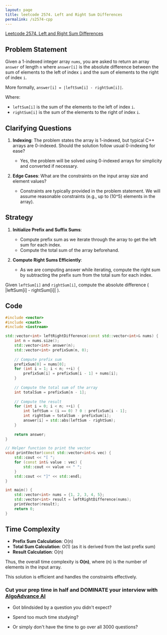 ```yaml
---
layout: page
title: leetcode 2574. Left and Right Sum Differences
permalink: /s2574-cpp
---
```

[Leetcode 2574. Left and Right Sum Differences](https://algoadvance.github.io/algoadvance/l2574)
## Problem Statement
Given a 1-indexed integer array `nums`, you are asked to return an array `answer` of length `n` where `answer[i]` is the absolute difference between the sum of elements to the left of index `i` and the sum of elements to the right of index `i`.

More formally, `answer[i] = |leftSum[i] - rightSum[i]|`.

Where:
- `leftSum[i]` is the sum of the elements to the left of index `i`.
- `rightSum[i]` is the sum of the elements to the right of index `i`.

## Clarifying Questions
1. **Indexing**: The problem states the array is 1-indexed, but typical C++ arrays are 0-indexed. Should the solution follow usual 0-indexing for ease?
   - Yes, the problem will be solved using 0-indexed arrays for simplicity and converted if necessary.
   
2. **Edge Cases**: What are the constraints on the input array size and element values?
   - Constraints are typically provided in the problem statement. We will assume reasonable constraints (e.g., up to \(10^5\) elements in the array).

## Strategy
1. **Initialize Prefix and Suffix Sums**:
   - Compute prefix sum as we iterate through the array to get the left sum for each index.
   - Compute the total sum of the array beforehand.
   
2. **Compute Right Sums Efficiently**:
   - As we are computing answer while iterating, compute the right sum by subtracting the prefix sum from the total sum for each index.

Given `leftSum[i]` and `rightSum[i]`, compute the absolute difference \( |leftSum[i] - rightSum[i]| \).

## Code

```cpp
#include <vector>
#include <cmath>
#include <iostream>

std::vector<int> leftRightDifference(const std::vector<int>& nums) {
    int n = nums.size();
    std::vector<int> answer(n);
    std::vector<int> prefixSum(n, 0);
    
    // Compute prefix sum
    prefixSum[0] = nums[0];
    for (int i = 1; i < n; ++i) {
        prefixSum[i] = prefixSum[i - 1] + nums[i];
    }
    
    // Compute the total sum of the array
    int totalSum = prefixSum[n - 1];
    
    // Compute the result
    for (int i = 0; i < n; ++i) {
        int leftSum = (i == 0) ? 0 : prefixSum[i - 1];
        int rightSum = totalSum - prefixSum[i];
        answer[i] = std::abs(leftSum - rightSum);
    }
    
    return answer;
}

// Helper function to print the vector
void printVector(const std::vector<int>& vec) {
    std::cout << "[ ";
    for (const int& value : vec) {
        std::cout << value << " ";
    }
    std::cout << "]" << std::endl;
}

int main() {
    std::vector<int> nums = {1, 2, 3, 4, 5};
    std::vector<int> result = leftRightDifference(nums);
    printVector(result);
    return 0;
}
```

## Time Complexity
- **Prefix Sum Calculation**: O(n)
- **Total Sum Calculation**: O(1) (as it is derived from the last prefix sum)
- **Result Calculation**: O(n)

Thus, the overall time complexity is **O(n)**, where \(n\) is the number of elements in the input array.

This solution is efficient and handles the constraints effectively.


### Cut your prep time in half and DOMINATE your interview with [AlgoAdvance AI](https://algoAdvance.com)

- Got blindsided by a question you didn't expect?

- Spend too much time studying?

- Or simply don't have the time to go over all 3000 questions?

